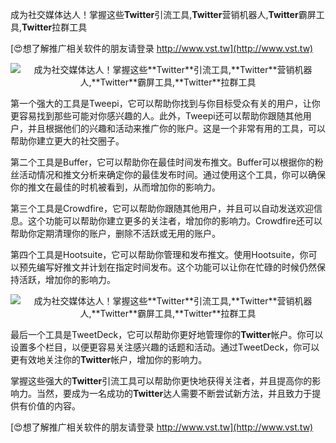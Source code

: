 成为社交媒体达人！掌握这些**Twitter**引流工具,**Twitter**营销机器人,**Twitter**霸屏工具,**Twitter**拉群工具

[😍想了解推广相关软件的朋友请登录 http://www.vst.tw](http://www.vst.tw)

 <center><img src="https://vst.tw/MP4/tuiguang/png/0.png" alt="成为社交媒体达人！掌握这些**Twitter**引流工具,**Twitter**营销机器人,**Twitter**霸屏工具,**Twitter**拉群工具"></center>

第一个强大的工具是Tweepi，它可以帮助你找到与你目标受众有关的用户，让你更容易找到那些可能对你感兴趣的人。此外，Tweepi还可以帮助你跟随其他用户，并且根据他们的兴趣和活动来推广你的账户。这是一个非常有用的工具，可以帮助你建立更大的社交圈子。

第二个工具是Buffer，它可以帮助你在最佳时间发布推文。Buffer可以根据你的粉丝活动情况和推文分析来确定你的最佳发布时间。通过使用这个工具，你可以确保你的推文在最佳的时机被看到，从而增加你的影响力。

第三个工具是Crowdfire，它可以帮助你跟随其他用户，并且可以自动发送欢迎信息。这个功能可以帮助你建立更多的关注者，增加你的影响力。Crowdfire还可以帮助你定期清理你的账户，删除不活跃或无用的账户。

第四个工具是Hootsuite，它可以帮助你管理和发布推文。使用Hootsuite，你可以预先编写好推文并计划在指定时间发布。这个功能可以让你在忙碌的时候仍然保持活跃，增加你的影响力。

 <center><img src="https://vst.tw/MP4/tuiguang/png/4.png" alt="成为社交媒体达人！掌握这些**Twitter**引流工具,**Twitter**营销机器人,**Twitter**霸屏工具,**Twitter**拉群工具"></center>

最后一个工具是TweetDeck，它可以帮助你更好地管理你的**Twitter**帐户。你可以设置多个栏目，以便更容易关注感兴趣的话题和活动。通过TweetDeck，你可以更有效地关注你的**Twitter**帐户，增加你的影响力。

掌握这些强大的**Twitter**引流工具可以帮助你更快地获得关注者，并且提高你的影响力。当然，要成为一名成功的**Twitter**达人需要不断尝试新方法，并且致力于提供有价值的内容。

[😍想了解推广相关软件的朋友请登录 http://www.vst.tw](http://www.vst.tw)



